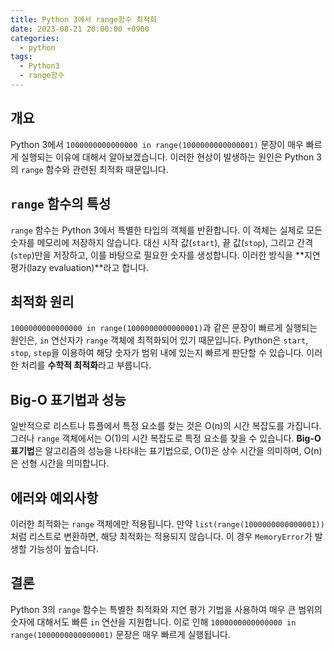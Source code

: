 ```yaml
---
title: Python 3에서 range함수 최적화
date: 2023-08-21 20:00:00 +0900
categories:
  - python
tags:
  - Python3
  - range함수
---
```


## 개요

Python 3에서 `1000000000000000 in range(1000000000000001)` 문장이 매우 빠르게 실행되는 이유에 대해서 알아보겠습니다. 이러한 현상이 발생하는 원인은 Python 3의 `range` 함수와 관련된 최적화 때문입니다.

## `range` 함수의 특성

`range` 함수는 Python 3에서 특별한 타입의 객체를 반환합니다. 이 객체는 실제로 모든 숫자를 메모리에 저장하지 않습니다. 대신 시작 값(`start`), 끝 값(`stop`), 그리고 간격(`step`)만을 저장하고, 이를 바탕으로 필요한 숫자를 생성합니다. 이러한 방식을 **지연 평가(lazy evaluation)**라고 합니다.

## 최적화 원리

`1000000000000000 in range(1000000000000001)`과 같은 문장이 빠르게 실행되는 원인은, `in` 연산자가 `range` 객체에 최적화되어 있기 때문입니다. Python은 `start`, `stop`, `step`을 이용하여 해당 숫자가 범위 내에 있는지 빠르게 판단할 수 있습니다. 이러한 처리를 **수학적 최적화**라고 부릅니다.

## Big-O 표기법과 성능

일반적으로 리스트나 튜플에서 특정 요소를 찾는 것은 O(n)의 시간 복잡도를 가집니다. 그러나 `range` 객체에서는 O(1)의 시간 복잡도로 특정 요소를 찾을 수 있습니다. **Big-O 표기법**은 알고리즘의 성능을 나타내는 표기법으로, O(1)은 상수 시간을 의미하며, O(n)은 선형 시간을 의미합니다.

## 에러와 예외사항

이러한 최적화는 `range` 객체에만 적용됩니다. 만약 `list(range(1000000000000001))`처럼 리스트로 변환하면, 해당 최적화는 적용되지 않습니다. 이 경우 `MemoryError`가 발생할 가능성이 높습니다.

## 결론

Python 3의 `range` 함수는 특별한 최적화와 지연 평가 기법을 사용하여 매우 큰 범위의 숫자에 대해서도 빠른 `in` 연산을 지원합니다. 이로 인해 `1000000000000000 in range(1000000000000001)` 문장은 매우 빠르게 실행됩니다.